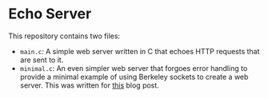 # Echo Server
This repository contains two files:
* `main.c`: A simple web server written in C that echoes
HTTP requests that are sent to it.
* `minimal.c`: An even simpler web server that forgoes error handling to provide
    a minimal example of using Berkeley sockets to create a web server. This was written
    for [this](https://higgi.nz/blog/sockets.md) blog post.
